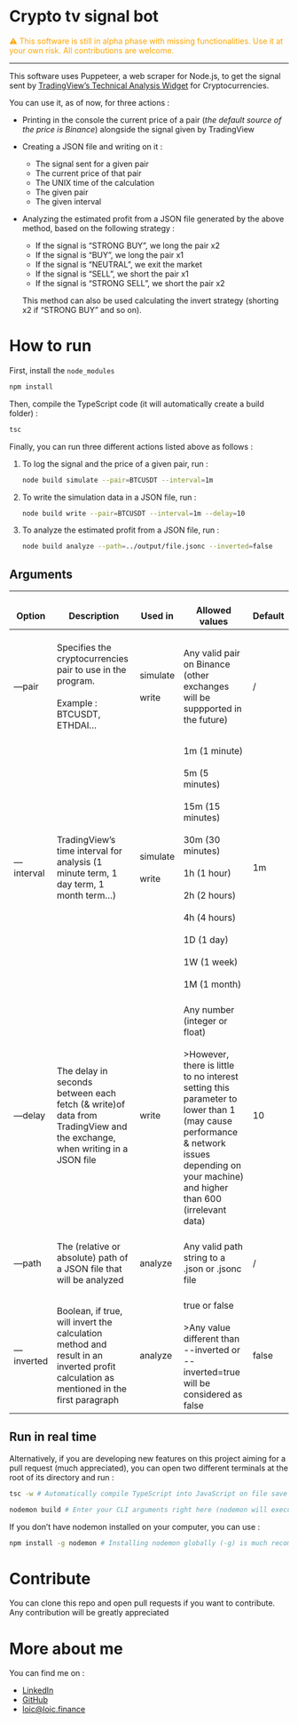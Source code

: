 # Crypto tv signal bot

<font color="orange">
⚠️ This software is still in alpha phase with missing functionalities. Use it at your own risk. All contributions are welcome.
</font>

---

This software uses Puppeteer, a web scraper for Node.js, to get the signal sent by [TradingView’s Technical Analysis Widget](https://www.tradingview.com/widget/technical-analysis/) for Cryptocurrencies.

You can use it, as of now, for three actions :

- Printing in the console the current price of a pair (*the default source of the price is Binance*) alongside the signal given by TradingView
- Creating a JSON file and writing on it :
    - The signal sent for a given pair
    - The current price of that pair
    - The UNIX time of the calculation
    - The given pair
    - The given interval
- Analyzing the estimated profit from a JSON file generated by the above method, based on the following strategy :
    - If the signal is “STRONG BUY”, we long the pair x2
    - If the signal is “BUY”, we long the pair x1
    - If the signal is “NEUTRAL”, we exit the market
    - If the signal is “SELL”, we short the pair x1
    - If the signal is “STRONG SELL”, we short the pair x2
    
    This method can also be used calculating the invert strategy (shorting x2 if “STRONG BUY” and so on).
    

# How to run

First, install the `node_modules`

```bash
npm install
```

Then, compile the TypeScript code (it will automatically create a build folder) :

```bash
tsc
```

Finally, you can run three different actions listed above as follows :

1. To log the signal and the price of a given pair, run :
    
    ```bash
    node build simulate --pair=BTCUSDT --interval=1m
    ```
    
2. To write the simulation data in a JSON file, run :
    
    ```bash
    node build write --pair=BTCUSDT --interval=1m --delay=10
    ```
    
3. To analyze the estimated profit from a JSON file, run :
    
    ```bash
    node build analyze --path=../output/file.jsonc --inverted=false
    ```
    

## Arguments
<table>
<thead>
  <tr>
    <th> <br>Option </th>
    <th> <br>Description </th>
    <th> <br>Used in </th>
    <th> <br>Allowed values </th>
    <th> <br>Default </th>
  </tr>
</thead>
<tbody>
  <tr>
    <td> <br>—pair </td>
    <td> <br>Specifies the cryptocurrencies pair to use in the program.<br> <br>Example : BTCUSDT, ETHDAI… </td>
    <td> <br>simulate<br> <br>write </td>
    <td> <br>Any valid pair on Binance (other exchanges will be suppported in the future) </td>
    <td> <br>/ </td>
  </tr>
  <tr>
    <td> <br>—interval </td>
    <td> <br>TradingView’s time interval for analysis (1 minute term, 1 day term, 1 month term…) </td>
    <td> <br>simulate<br> <br>write </td>
    <td> <br>1m (1 minute)<br> <br>5m (5 minutes)<br> <br>15m (15 minutes)<br> <br>30m (30 minutes)<br> <br>1h (1 hour)<br> <br>2h (2 hours)<br> <br>4h (4 hours)<br> <br>1D (1 day)<br> <br>1W (1 week)<br> <br>1M (1 month) </td>
    <td> <br>1m </td>
  </tr>
  <tr>
    <td> <br>—delay </td>
    <td> <br>The delay in seconds between each fetch (&amp; write)of data from TradingView and the exchange, when writing in a JSON file </td>
    <td> <br>write </td>
    <td> <br>Any number (integer or float)<br><br>>However, there is little to no interest setting this parameter to lower than 1 (may cause performance &amp; network issues depending on your machine) and higher than 600 (irrelevant data) </td>
    <td> <br>10 </td>
  </tr>
  <tr>
    <td> <br>—path </td>
    <td> <br>The (relative or absolute) path of a JSON file that will be analyzed </td>
    <td> <br>analyze </td>
    <td> <br>Any valid path string to a .json or .jsonc file </td>
    <td> <br>/ </td>
  </tr>
  <tr>
    <td> <br>—inverted </td>
    <td> <br>Boolean, if true, will invert the calculation method and result in an inverted profit calculation as mentioned in the first paragraph </td>
    <td> <br>analyze </td>
    <td> <br>true or false<br><br>>Any value different than --inverted or --inverted=true will be considered as false </td>
    <td> <br>false </td>
  </tr>
</tbody>
</table>

## Run in real time

Alternatively, if you are developing new features on this project aiming for a pull request (much appreciated), you can open two different terminals at the root of its directory and run :

```bash
tsc -w # Automatically compile TypeScript into JavaScript on file save
```

```bash
nodemon build # Enter your CLI arguments right here (nodemon will execute node and automatically refresh the execution on file change)
```

If you don’t have nodemon installed on your computer, you can use :

```bash
npm install -g nodemon # Installing nodemon globally (-g) is much recommended knowing that is is only used for development purposes, never on production
```

# Contribute

You can clone this repo and open pull requests if you want to contribute. Any contribution will be greatly appreciated

# More about me

You can find me on :

- [LinkedIn](https://www.linkedin.com/in/loic-etienne/)
- [GitHub](https://github.com/LoicE5)
- [loic@loic.finance](mailto:loic@loic.finance)
